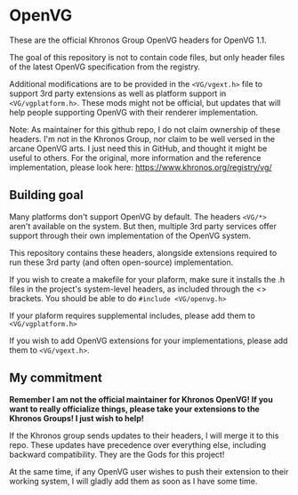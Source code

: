 # OpenVG
These are the official Khronos Group OpenVG headers for OpenVG 1.1.

The goal of this repository is not to contain code files, but only header files of the latest
OpenVG specification from the registry.

Additional modifications are to be provided in the `<VG/vgext.h>` file to support 3rd party extensions as well as
platform support in `<VG/vgplatform.h>`. These mods might not be official, but updates that will help people supporting
OpenVG with their renderer implementation.

Note: As maintainer for this github repo, I do not claim ownership of these headers. I'm not in the Khronos Group,
nor claim to be well versed in the arcane OpenVG arts. I just need this in GitHub, and thought it might be useful to others.
For the original, more information and the reference implementation, please look here: https://www.khronos.org/registry/vg/

## Building goal

Many platforms don't support OpenVG by default. The headers `<VG/*>` aren't available on the system. But then, multiple 3rd party
services offer support through their own implementation of the OpenVG system.

This repository contains these headers, alongside extensions required to run these 3rd party (and often open-source) implementation.

If you wish to create a makefile for your plaform, make sure it installs the .h files in the project's system-level headers, as included through the <> brackets. You should be able to do `#include <VG/openvg.h>`

If your plaform requires supplemental includes, please add them to `<VG/vgplatform.h>`

If you wish to add OpenVG extensions for your implementations, please add them to `<VG/vgext.h>`.

## My commitment

**Remember I am not the official maintainer for Khronos OpenVG! If you want to really officialize things, please take your extensions to the Khronos Groups! I just wish to help!**

If the Khronos group sends updates to their headers, I will merge it to this repo. These updates have precedence over everything else, including backward compatibility. They are the Gods for this project!

At the same time, if any OpenVG user wishes to push their extension to their working system, I will gladly add them as soon as I have some time.
